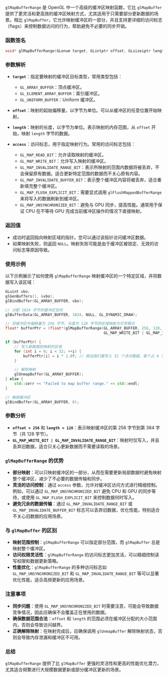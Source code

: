 `glMapBufferRange` 是 OpenGL 中一个高级的缓冲区映射函数，它比 `glMapBuffer` 提供了更灵活和更高效的缓冲区映射方式，尤其适用于只需要部分更新数据的场景。相比 `glMapBuffer`，它允许映射缓冲区的一部分，并且支持更详细的访问标志（flags）来控制数据访问的行为，帮助避免不必要的同步开销。

### 函数签名
```cpp
void* glMapBufferRange(GLenum target, GLintptr offset, GLsizeiptr length, GLbitfield access);
```

### 参数解析
- **`target`**：指定要映射的缓冲区目标类型，常用类型包括：
  - `GL_ARRAY_BUFFER`：顶点缓冲区。
  - `GL_ELEMENT_ARRAY_BUFFER`：索引缓冲区。
  - `GL_UNIFORM_BUFFER`：Uniform 缓冲区。

- **`offset`**：映射的起始偏移量，以字节为单位。可以从缓冲区的任意位置开始映射。

- **`length`**：映射的长度，以字节为单位。表示映射的内存范围，从 `offset` 开始，映射 `length` 字节的数据。

- **`access`**：访问标志，用于指定映射行为。常用的访问标志包括：
  - `GL_MAP_READ_BIT`：允许读取映射的缓冲区。
  - `GL_MAP_WRITE_BIT`：允许写入映射的缓冲区。
  - `GL_MAP_INVALIDATE_RANGE_BIT`：表示所映射的范围内数据将被丢弃，不会保留原有数据。适合更新特定范围的数据而不关心原有内容。
  - `GL_MAP_INVALIDATE_BUFFER_BIT`：表示整个缓冲区内容将被丢弃，适合重新填充整个缓冲区。
  - `GL_MAP_FLUSH_EXPLICIT_BIT`：需要显式调用 `glFlushMappedBufferRange` 来将写入的数据刷新到缓冲区。
  - `GL_MAP_UNSYNCHRONIZED_BIT`：避免与 GPU 同步，提高性能。通常用于保证 CPU 在不等待 GPU 完成当前缓冲区操作的情况下直接映射。

### 返回值
- 成功时返回指向映射区域的指针。您可以通过该指针访问缓冲区数据。
- 如果映射失败，则返回 `NULL`。映射失败可能是由于缓冲区被锁定、无效的访问标志等原因导致。

### 使用示例
以下示例展示了如何使用 `glMapBufferRange` 映射缓冲区的一个特定区域，并将数据写入该区域：

```cpp
GLuint vbo;
glGenBuffers(1, &vbo);
glBindBuffer(GL_ARRAY_BUFFER, vbo);

// 分配 1024 字节的缓冲区空间
glBufferData(GL_ARRAY_BUFFER, 1024, NULL, GL_DYNAMIC_DRAW);

// 将缓冲区中偏移量为 256 字节、长度为 128 字节的区域映射为可写模式
float* bufferPtr = (float*)glMapBufferRange(GL_ARRAY_BUFFER, 256, 128, 
                                            GL_MAP_WRITE_BIT | GL_MAP_INVALIDATE_RANGE_BIT);

if (bufferPtr) {
    // 写入新数据到映射的区域
    for (int i = 0; i < 32; ++i) {
        bufferPtr[i] = i * 1.0f; // 假设我们要写入 32 个浮点数据，每个占 4 字节
    }

    // 解除映射
    glUnmapBuffer(GL_ARRAY_BUFFER);
} else {
    std::cerr << "Failed to map buffer range." << std::endl;
}

// 解绑缓冲区
glBindBuffer(GL_ARRAY_BUFFER, 0);
```

### 参数分析
- **`offset = 256`** 和 **`length = 128`**：表示映射缓冲区的第 256 字节到第 384 字节（共 128 字节）。
- **`GL_MAP_WRITE_BIT | GL_MAP_INVALIDATE_RANGE_BIT`**：映射时仅写入，并且丢弃旧数据，适合只关心更新数据而不需要读取的场景。

### `glMapBufferRange` 的优势
- **部分映射**：可以只映射缓冲区的一部分，从而在需要更新局部数据时避免映射整个缓冲区，减少了不必要的数据传输和同步。
- **灵活的访问控制**：通过 `access` 参数，允许对缓冲区访问方式进行精细控制。例如，可以通过 `GL_MAP_UNSYNCHRONIZED_BIT` 避免 CPU 和 GPU 的同步等待，或使用 `GL_MAP_FLUSH_EXPLICIT_BIT` 来控制数据何时写入。
- **避免冗余的数据传输**：通过 `GL_MAP_INVALIDATE_RANGE_BIT` 或 `GL_MAP_INVALIDATE_BUFFER_BIT` 标志可以丢弃旧数据，优化性能，特别适合不关心旧数据的应用场景。

### 与 `glMapBuffer` 的区别
- **映射范围控制**：`glMapBufferRange` 可以指定部分范围，而 `glMapBuffer` 总是映射整个缓冲区。
- **访问权限灵活性**：`glMapBufferRange` 的访问标志更加灵活，可以精细控制读写权限和数据更新策略。
- **性能优化**：`glMapBufferRange` 的多种访问标志如 `GL_MAP_UNSYNCHRONIZED_BIT` 和 `GL_MAP_INVALIDATE_RANGE_BIT` 等可以显著优化性能，适合高频更新的应用场景。

### 注意事项
- **同步问题**：使用 `GL_MAP_UNSYNCHRONIZED_BIT` 时需要注意，可能会导致数据竞争情况，因此应确保不会覆盖正在使用的数据。
- **确保数据范围合法**：`offset` 和 `length` 的范围必须在缓冲区分配的大小范围内，否则会导致访问越界。
- **正确解除映射**：在映射完成后，应确保调用 `glUnmapBuffer` 解除映射状态，否则会导致内存泄漏和缓冲区不可用。

### 总结
`glMapBufferRange` 提供了比 `glMapBuffer` 更强的灵活性和更高的性能优化潜力，尤其适合频繁进行大规模数据更新或部分缓冲区更新的场景。
